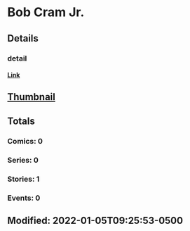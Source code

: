 # Bob  Cram Jr.
## Details
### detail
#### [Link](http://marvel.com/comics/creators/14238/bob_cram_jr.?utm_campaign=apiRef&utm_source=225578a89fc76f3d20fbffda5d17a88d)
## [Thumbnail](http://i.annihil.us/u/prod/marvel/i/mg/b/40/image_not_available.jpg)
## Totals
### Comics: 0
### Series: 0
### Stories: 1
### Events: 0
## Modified: 2022-01-05T09:25:53-0500